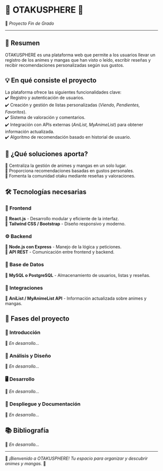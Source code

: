 # 👹 OTAKUSPHERE 👹   
🚀 *Proyecto Fin de Grado*  


---

## 📖 Resumen  
OTAKUSPHERE es una plataforma web que permite a los usuarios llevar un registro de los animes y mangas que han visto o leído, escribir reseñas y recibir recomendaciones personalizadas según sus gustos.  

## 💡 En qué consiste el proyecto  
La plataforma ofrece las siguientes funcionalidades clave:  
✔️ Registro y autenticación de usuarios.  
✔️ Creación y gestión de listas personalizadas (*Viendo, Pendientes, Favoritos*).  
✔️ Sistema de valoración y comentarios.  
✔️ Integración con APIs externas (*AniList, MyAnimeList*) para obtener información actualizada.  
✔️ Algoritmo de recomendación basado en historial de usuario.  

## 🎯 ¿Qué soluciones aporta?  
🔹 Centraliza la gestión de animes y mangas en un solo lugar.  
🔹 Proporciona recomendaciones basadas en gustos personales.  
🔹 Fomenta la comunidad otaku mediante reseñas y valoraciones.  

## 🛠️ Tecnologías necesarias  

### 🎨 Frontend  
🔹 **React.js** - Desarrollo modular y eficiente de la interfaz.  
🔹 **Tailwind CSS / Bootstrap** - Diseño responsivo y moderno.  

### ⚙️ Backend  
🔹 **Node.js con Express** - Manejo de la lógica y peticiones.  
🔹 **API REST** - Comunicación entre frontend y backend.  

### 💾 Base de Datos  
🔹 **MySQL o PostgreSQL** - Almacenamiento de usuarios, listas y reseñas.  

### 🔗 Integraciones  
🔹 **AniList / MyAnimeList API** - Información actualizada sobre animes y mangas.  

## 📂 Fases del proyecto  

### 📌 Introducción  
🚧 *En desarrollo...*  

### 📐 Análisis y Diseño  
🚧 *En desarrollo...*  

### 🖥️ Desarrollo  
🚧 *En desarrollo...*  

### 🚀 Despliegue y Documentación  
🚧 *En desarrollo...*  

## 📚 Bibliografía  
🚧 *En desarrollo...*  

---

🎌 *¡Bienvenido a OTAKUSPHERE! Tu espacio para organizar y descubrir animes y mangas.* 🌟  
